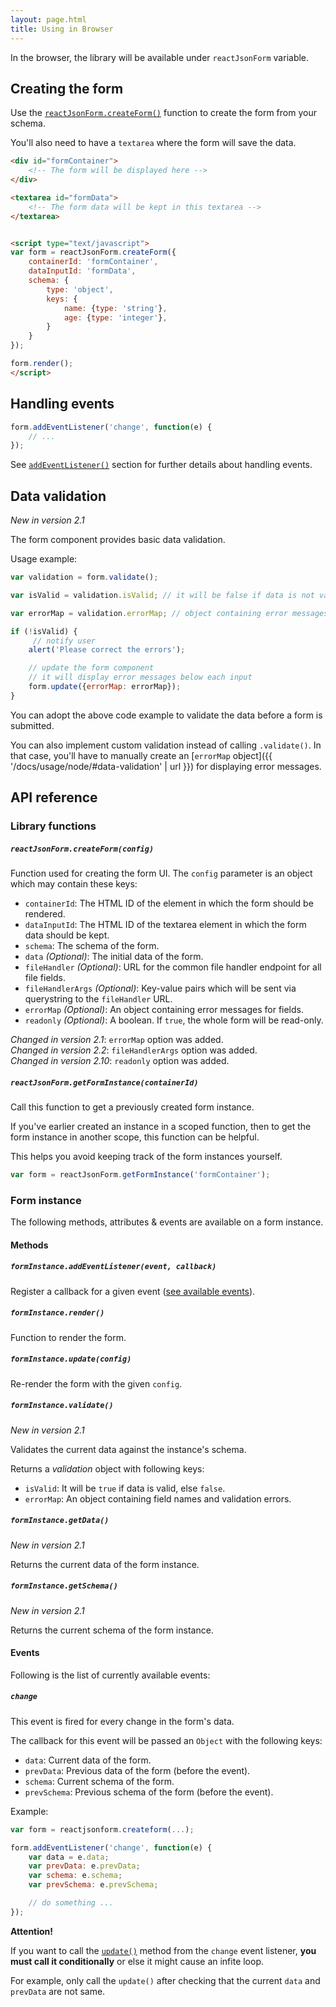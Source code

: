 ```yaml
---
layout: page.html
title: Using in Browser
---
```


In the browser, the library will be available under `reactJsonForm` variable.

## Creating the form

Use the [`reactJsonForm.createForm()`](#reactjsonform.createform(config)) function to
create the form from your schema.

You'll also need to have a `textarea` where the form will save the data.

```html
<div id="formContainer">
    <!-- The form will be displayed here -->
</div>

<textarea id="formData">
    <!-- The form data will be kept in this textarea -->
</textarea>


<script type="text/javascript">
var form = reactJsonForm.createForm({
    containerId: 'formContainer',
    dataInputId: 'formData',
    schema: {
        type: 'object',
        keys: {
            name: {type: 'string'},
            age: {type: 'integer'},
        }
    }
});

form.render();
</script>
```


## Handling events

```js
form.addEventListener('change', function(e) {
    // ... 
});
```

See [`addEventListener()`](#forminstance.addeventlistener(event%2C-callback)) section for 
further details about handling events.


## Data validation

*New in version 2.1*

The form component provides basic data validation.

Usage example:

```js
var validation = form.validate();

var isValid = validation.isValid; // it will be false if data is not valid

var errorMap = validation.errorMap; // object containing error messages

if (!isValid) {
     // notify user
    alert('Please correct the errors');

    // update the form component
    // it will display error messages below each input
    form.update({errorMap: errorMap});
}

```

You can adopt the above code example to validate the data before a form is submitted.

You can also implement custom validation instead of calling `.validate()`. In that
case, you'll have to manually create an [`errorMap` object]({{ '/docs/usage/node/#data-validation' | url }})
for displaying error messages.

## API reference

### Library functions

##### `reactJsonForm.createForm(config)`

Function used for creating the form UI. The `config` parameter is an object
which may contain these keys:

 - `containerId`: The HTML ID of the element in which the form should be rendered.
 - `dataInputId`: The HTML ID of the textarea element in which the form data should be kept.
 - `schema`: The schema of the form.
 - `data` *(Optional)*: The initial data of the form.
 - `fileHandler` *(Optional)*: URL for the common file handler endpoint for all file fields.
 - `fileHandlerArgs` *(Optional)*: Key-value pairs which will be sent via querystring to the `fileHandler` URL.
 - `errorMap` *(Optional)*: An object containing error messages for fields.
 - `readonly` *(Optional)*: A boolean. If `true`, the whole form will be read-only.

*Changed in version 2.1*: `errorMap` option was added.  
*Changed in version 2.2*: `fileHandlerArgs` option was added.  
*Changed in version 2.10*: `readonly` option was added.


##### `reactJsonForm.getFormInstance(containerId)`

Call this function to get a previously created form instance.

If you've earlier created an instance in a scoped function, then to get 
the form instance in another scope, this function can be helpful.

This helps you avoid keeping track of the form instances yourself.

```js
var form = reactJsonForm.getFormInstance('formContainer');
```

### Form instance

The following methods, attributes & events are available on a form instance.

#### Methods

##### `formInstance.addEventListener(event, callback)`

Register a callback for a given event ([see available events](#events)).

##### `formInstance.render()`

Function to render the form.

##### `formInstance.update(config)`

Re-render the form with the given `config`.


##### `formInstance.validate()`

*New in version 2.1*

Validates the current data against the instance's schema.

Returns a *validation* object with following keys:

 - `isValid`: It will be `true` if data is valid, else `false`.
 - `errorMap`: An object containing field names and validation errors.

##### `formInstance.getData()`

*New in version 2.1*

Returns the current data of the form instance.

##### `formInstance.getSchema()`

*New in version 2.1*

Returns the current schema of the form instance.


#### Events

Following is the list of currently available events:

##### `change`

This event is fired for every change in the form's data.

The callback for this event will be passed an `Object` with the following keys:

 - `data`: Current data of the form.
 - `prevData`: Previous data of the form (before the event).
 - `schema`: Current schema of the form.
 - `prevSchema`: Previous schema of the form (before the event).

Example:

```js
var form = reactjsonform.createform(...);

form.addEventListener('change', function(e) {
    var data = e.data;
    var prevData: e.prevData;
    var schema: e.schema;
    var prevSchema: e.prevSchema;

    // do something ...
});
```

<div class="alert alert-info">
    <p><strong>Attention!</strong></p>
    <p>
        If you want to call the <a href="#forminstance.update(config)"><code>update()</code></a>
        method from the <code>change</code> event listener, <strong>you must call it conditionally</strong>
        or else it might cause an infite loop.
    </p>
    <p>
        For example, only call the <code>update()</code> after checking that the
        current <code>data</code> and <code>prevData</code> are not same.
    </p>
</div>
